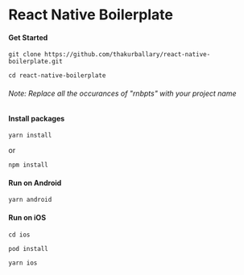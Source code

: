 # React Native Boilerplate

#### Get Started

```
git clone https://github.com/thakurballary/react-native-boilerplate.git 

cd react-native-boilerplate
```

###### Note: Replace all the occurances of "rnbpts" with your project name

#### Install packages

```
yarn install
```
or
```
npm install
```


#### Run on Android

```
yarn android
```


#### Run on iOS

```
cd ios 

pod install 

yarn ios
```

